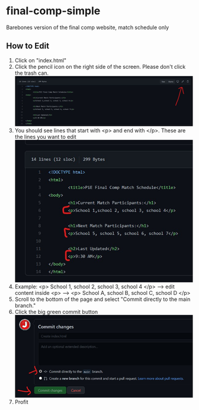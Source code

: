 # final-comp-simple
Barebones version of the final comp website, match schedule only


## How to Edit
1. Click on "index.html"
2. Click the pencil icon on the right side of the screen. Please don't click the trash can. ![Pencil](/github_images/pencil.jpg "Pencil")
3. You should see lines that start with \<p\> and end with \</p\>. These are the lines you want to edit ![p tags](/github_images/p_tags.jpg "P Tags")
4. Example: \<p\> School 1, school 2, school 3, school 4 \</p\> --> edit content inside \<p\> --> \<p\> School A, school B, school C, school D \</p\>
5. Scroll to the bottom of the page and select "Commit directly to the main branch."
6. Click the big green commit button ![Commit](/github_images/commit.jpg "Commit")
7. Profit
